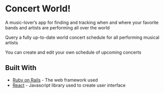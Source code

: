 # Concert World!

A music-lover’s app for finding and tracking when and where your favorite bands and artists are performing all over the world

Query a fully up-to-date world concert schedule for all performing musical artists

You can create and edit your own schedule of upcoming concerts


## Built With

* [Ruby on Rails](https://rubyonrails.org/) - The web framework used
* [React](https://reactjs.org/docs/getting-started.html) - Javascript library used to create user interface

